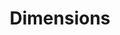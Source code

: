 ---
layout: default
bigquery: https://console.cloud.google.com/bigquery?p=covid-19-dimensions-ai&page=table&d=data&t=publications
contributors: Digital Science, https://www.digital-science.com/
cost: Free for personal, non-commercial use.
description: Dimensions contains more than 100 million publications, ranging from
  articles published in scholarly journals, books and book chapters, to preprints
  and conference proceedings. All publications are contextualized with linked data
  sets, funding, publications, patents, clinical trials, and policy documents. You
  can also view associated categories, funders, institutions, and researcher profiles.
documentation: https://docs.dimensions.ai/bigquery/index.html
last_edit: 04/12/2022, 11:40:36
location: https://www.dimensions.ai/products/free/
maintained_by: Digital Science, https://www.digital-science.com/
schema_fields:
- year
- publisher
- journal
- altmetrics
- jurisdiction
- conference
- associated_publication_pmid
- application_number
- mesh_headings
- end_date
- publication_ids
- brief_title
- date_inserted
- category_bra
- repository_url
- pmcid
- category_hrcs_hc
- date_online
- foa_number
- funder_org
- address
- id
- established
- expiration_year
- book_title
- aliases
- registry
- category_hrcs_rac
- research_org_state_names
- active_years
- granted_year
- filing_date
- journal_lists
- filing_status
- linkout
- funding_gbp
- date
- funding_usd
- citation_string
- funding_currency
- expiration_date
- category_hra
- date_print
- created_date
- original_title
- title
- funding_details
- eisbn
- funder_org_state_codes
- organisation_details
- acronym
- category_for
- doi
- funding_aud
- date_imported_gbq
- language
- granted_date
- original_assignee_orgs
- authors
- assignee_orgs
- wikipedia_url
- gender
- clinical_trial_ids
- investigators
- phase
- cited_by_ids
- abstract
- family_id
- resulting_publication_ids
- funding_cny
- category_icrp_cso
- associated_publication_id
- research_org_countries
- family_members_ids
- inventor_names
- relationships
- source_id
- subtitles
- patent_ids
- editors
- end_year
- funder_countries
- links
- original_assignee
- start_date
- embargo_date
- supporting_grant_ids
- type
- status
- legal_events
- citations
- types
- parent_id
- citations_count
- reference_ids
- publication_date
- priority_year
- current_assignee_countries
- category_icrp_ct
- grant_number
- researcher_ids
- current_assignee_orgs
- pmid
- original_assignee_countries
- conditions
- labels
- current_assignee
- funder_orgs
- acronyms
- filing_year
- research_org_cities
- issue
- date_normal
- book_series_title
- research_org_city_names
- research_org_country_names
- legal_status
- publication_year
- associated_grant_ids
- category_uoa
- date_modified
- funding_nzd
- funder_org_acronyms
- family_count
- license
- category_rcdc
- open_access_categories
- research_orgs
- assignee_countries
- mesh_terms
- start_year
- associated_publication_doi
- cpc
- kind
- name
- volume
- funding_amount
- funder_org_countries
- funding_eur
- priority_date
- isbn
- category_sdg
- open_access_categories_v2
- repository_name
- ipcr
- resulting_publication_doi
- funding_chf
- repository_id
- research_org_state_codes
- funding_jpy
- acknowledgements
- pages
- associated_publication_arxiv_id
- funding_cad
- funder_org_cities
- external_ids
- email_address
- description
- concepts
- original_abstract
- proceedings_title
- metrics
- categories
- interventions
- arxiv_id
shortname: dimensions
tags:
- scholarly literature
- patents
- funding
- clinical trials
- academic profiles
terms_of_use: 'Use of both the Dimensions COVID-19 dataset and full Dimensions dataset
  are subject to the Dimensions Terms of use: https://www.dimensions.ai/policies-terms-legal '
title: Dimensions
uuid: dcff88bd-fe6b-4fdb-8159-809bf9d7bc1c
---